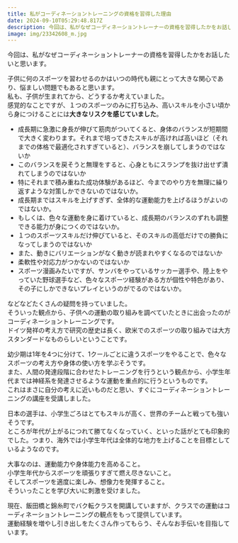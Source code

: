 ```yaml
---
title: 私がコーディネーショントレーニングの資格を習得した理由
date: 2024-09-10T05:29:48.817Z
description: 今回は、私がなぜコーディネーショントレーナーの資格を習得したかをお話したいと思います。
image: img/23342608_m.jpg
---
```

今回は、私がなぜコーディネーショントレーナーの資格を習得したかをお話したいと思います。

子供に何のスポーツを習わせるのかはいつの時代も親にとって大きな関心であり、悩ましい問題でもあると思います。\
私も、子供が生まれてから、どうするか考えていました。\
感覚的なことですが、１つのスポーツのみに打ち込み、高いスキルを小さい頃から身につけることには**大きなリスクを感じていました**。

* 成長期に急激に身長が伸びて筋肉がついてくると、身体のバランスが短期間で大きく変わります。それまで培ってきたスキルが高ければ高いほど（それまでの体格で最適化されすぎていると）、バランスを崩してしまうのではないか
* このバランスを戻そうと無理をすると、心身ともにスランプを抜け出せず潰れてしまうのではないか
* 特にそれまで積み重ねた成功体験があるほど、今までのやり方を無理に繰り返すような対策しかできないのではないか。
* 成長期まではスキルを上げすぎず、全体的な運動能力を上げるほうがよいのではないか。
* もしくは、色々な運動を身に着けていると、成長期のバランスのずれも調整できる能力が身につくのではないか。
* １つのスポーツスキルだけ伸びていると、そのスキルの高低だけでの勝負になってしまうのではないか
* また、動きにバリエーションがなく動きが読まれやすくなるのではないか
* 柔軟性や対応力がつかないのではないか
* スポーツ漫画みたいですが、サンバをやっているサッカー選手や、陸上をやっていた野球選手など、色々なスポーツ経験がある方が個性や特色があり、その子にしかできないプレイというのがでるのではないか。

などなどたくさんの疑問を持っていました。\
そういった観点から、子供への運動の取り組みを調べていたときに出会ったのがコーディネーショントレーニングです。\
ドイツ発祥の考え方で研究の歴史は長く、欧米でのスポーツの取り組みでは大方スタンダードなものらしいということです。

幼少期は1年を4つに分けて、1クールごとに違うスポーツをやることで、色々なスポーツの考え方や身体の使い方を学ぶそうです。\
また、人間の発達段階に合わせたトレーニングを行うという観点から、小学生年代までは神経系を発達させるような運動を重点的に行うというものです。\
これはまさに自分の考えに近いものだと思い、すぐにコーディネーショントレーニングの講座を受講しました。

日本の選手は、小学生ごろはとてもスキルが高く、世界のチームと戦っても強いそうです。\
ところが年代が上がるにつれて勝てなくなっていく、といった話がとても印象的でした。つまり、海外では小学生年代は全体的な地力を上げることを目標としているようなのです。

大事なのは、運動能力や身体能力を高めること。\
小学生年代からスポーツを頑張りすぎて燃え尽きないこと。\
そしてスポーツを適度に楽しみ、想像力を発揮すること。\
そういったことを学び大いに刺激を受けました。

現在、飯田橋と錦糸町でバク転クラスを開講していますが、クラスでの運動はコーディネーショントレーニングの観点をもって提供しています。\
運動経験を増やし引き出しをたくさん作ってもらう、そんなお手伝いを目指しています。